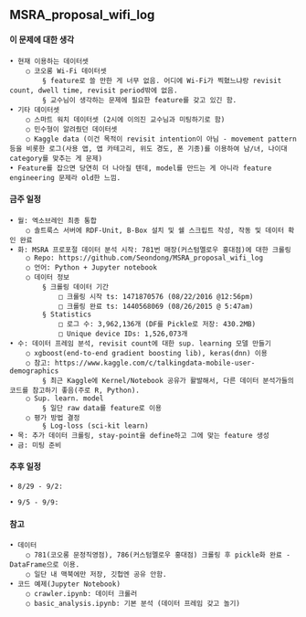 ## MSRA_proposal_wifi_log

#### 이 문제에 대한 생각
	• 현재 이용하는 데이터셋
		○ 코오롱 Wi-Fi 데이터셋 
			§ feature로 쓸 만한 게 너무 없음. 어디에 Wi-Fi가 찍혔느냐랑 revisit count, dwell time, revisit period밖에 없음.
			§ 교수님이 생각하는 문제에 필요한 feature를 갖고 있긴 함.
	• 기타 데이터셋
		○ 스마트 워치 데이터셋 (2시에 이의진 교수님과 미팅하기로 함)
		○ 민수형이 알려줬던 데이터셋
		○ Kaggle data (이건 목적이 revisit intention이 아님 - movement pattern등을 비롯한 로그(사용 앱, 앱 카테고리, 위도 경도, 폰 기종)를 이용하여 남/녀, 나이대 category를 맞추는 게 문제)
	• Feature를 잡으면 당연히 더 나아질 텐데, model를 만드는 게 아니라 feature engineering 문제라 old한 느낌.


#### 금주 일정
	• 월: 엑소브레인 최종 통합
		○ 솔트룩스 서버에 RDF-Unit, B-Box 설치 및 쉘 스크립트 작성, 작동 및 데이터 확인 완료
	• 화: MSRA 프로포절 데이터 분석 시작: 781번 매장(커스텀멜로우 홍대점)에 대한 크롤링
		○ Repo: https://github.com/Seondong/MSRA_proposal_wifi_log
		○ 언어: Python + Jupyter notebook
		○ 데이터 정보
			§ 크롤링 데이터 기간
				□ 크롤링 시작 ts: 1471870576 (08/22/2016 @12:56pm)
				□ 크롤링 완료 ts: 1440568069 (08/26/2015 @ 5:47am)
			§ Statistics
				□ 로그 수: 3,962,136개 (DF를 Pickle로 저장: 430.2MB)
				□ Unique device IDs: 1,526,073개
	• 수: 데이터 프레임 분석, revisit count에 대한 sup. learning 모델 만들기
		○ xgboost(end-to-end gradient boosting lib), keras(dnn) 이용
		○ 참고: https://www.kaggle.com/c/talkingdata-mobile-user-demographics
			§ 최근 Kaggle에 Kernel/Notebook 공유가 활발해서, 다른 데이터 분석가들의 코드를 참고하기 좋음(주로 R, Python).
		○ Sup. learn. model
			§ 일단 raw data를 feature로 이용
		○ 평가 방법 결정
			§ Log-loss (sci-kit learn)
	• 목: 추가 데이터 크롤링, stay-point을 define하고 그에 맞는 feature 생성
	• 금: 미팅 준비

#### 추후 일정
	• 8/29 - 9/2:
		
	• 9/5 - 9/9:

#### 참고
	• 데이터
		○ 781(코오롱 문정직영점), 786(커스텀멜로우 홍대점) 크롤링 후 pickle화 완료 - DataFrame으로 이용.
		○ 일단 내 맥북에만 저장, 깃헙엔 공유 안함.
	• 코드 예제(Jupyter Notebook)
		○ crawler.ipynb: 데이터 크롤러
		○ basic_analysis.ipynb: 기본 분석 (데이터 프레임 갖고 놀기)
